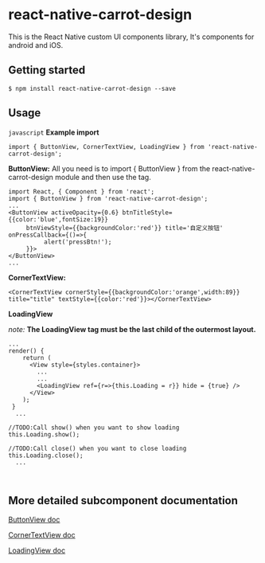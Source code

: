 
# react-native-carrot-design
This is the React Native custom UI components library, It's components for android and iOS.

## Getting started

`$ npm install react-native-carrot-design --save`

## Usage
`javascript`
**Example import**
```
import { ButtonView, CornerTextView, LoadingView } from 'react-native-carrot-design';
```

**ButtonView:**
All you need is to import { ButtonView } from the react-native-carrot-design module and then use the <ButtonView/> tag.
```
import React, { Component } from 'react';
import { ButtonView } from 'react-native-carrot-design';
...
<ButtonView activeOpacity={0.6} btnTitleStyle={{color:'blue',fontSize:19}} 
     btnViewStyle={{backgroundColor:'red'}} title='自定义按钮' onPressCallback={()=>{
          alert('pressBtn!');
     }}>
</ButtonView>
...
```

**CornerTextView:**
```
<CornerTextView cornerStyle={{backgroundColor:'orange',width:89}} title="title" textStyle={{color:'red'}}></CornerTextView>
```

**LoadingView**

*note:*
**The LoadingView tag must be the last child of the outermost layout.**

```
...
render() {
    return (
      <View style={styles.container}>
        ...
        ...
        <LoadingView ref={r=>{this.Loading = r}} hide = {true} />
      </View>
    );
 }
  ...
  
//TODO:Call show() when you want to show loading
this.Loading.show();
  
//TODO:Call close() when you want to close loading
this.Loading.close();
  ...
  
  
```

## More detailed subcomponent documentation
[ButtonView doc](https://github.com/rocket-developer/react-native-carrot-design/blob/master/docs/ButtonView.md)

[CornerTextView doc](https://github.com/rocket-developer/react-native-carrot-design/blob/master/docs/CornerTextView.md)

[LoadingView doc](https://github.com/rocket-developer/react-native-carrot-design/blob/master/docs/LoadingView.md)

  
